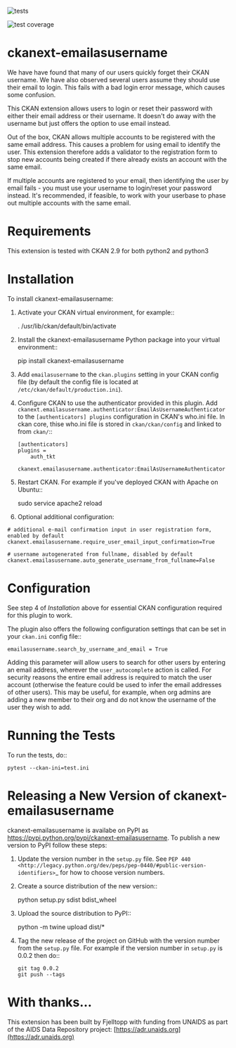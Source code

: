![tests](https://github.com/fjelltopp/ckanext-emailasusername/actions/workflows/test.yml/badge.svg)

![test coverage](https://coveralls.io/repos/fjelltopp/ckanext-emailasusername/badge.svg)


# ckanext-emailasusername

We have have found that many of our users quickly forget their CKAN username.
We have also observed several users assume they should use their email to
login.  This fails with a bad login error message, which causes some confusion.

This CKAN extension allows users to login or reset their password with either
their email address or their username. It doesn't do away with the username
but just offers the option to use email instead.

Out of the box, CKAN allows multiple accounts to be registered with the same
email address.  This causes a problem for using email to identify the user.
This extension therefore adds a validator to the registration form to stop
new accounts being created if there already exists an account with the same
email.

If multiple accounts are registered to your email, then identifying the user
by email fails - you must use your username to login/reset your password
instead. It's recommended, if feasible, to work with your userbase to phase
out multiple accounts with the same email.

# Requirements
This extension is tested with CKAN 2.9 for both python2 and python3


# Installation

To install ckanext-emailasusername:

1. Activate your CKAN virtual environment, for example::

     . /usr/lib/ckan/default/bin/activate

2. Install the ckanext-emailasusername Python package into your virtual environment::

     pip install ckanext-emailasusername

3. Add ``emailasusername`` to the ``ckan.plugins`` setting in your CKAN
   config file (by default the config file is located at
   ``/etc/ckan/default/production.ini``).

4. Configure CKAN to use the authenticator provided in this plugin. Add
   ``ckanext.emailasusername.authenticator:EmailAsUsernameAuthenticator`` to
   the ``[authenticators] plugins`` configuration in CKAN's who.ini file. In
   ckan core, thise who.ini file is stored in ``ckan/ckan/config`` and linked
   to from ``ckan/``::

       [authenticators]
       plugins =
           auth_tkt
           ckanext.emailasusername.authenticator:EmailAsUsernameAuthenticator

5. Restart CKAN. For example if you've deployed CKAN with Apache on Ubuntu::

     sudo service apache2 reload
6. Optional additional configuration:
```
# additional e-mail confirmation input in user registration form, enabled by default
ckanext.emailasusername.require_user_email_input_confirmation=True

# username autogenerated from fullname, disabled by default
ckanext.emailasusername.auto_generate_username_from_fullname=False
```



# Configuration


See step 4 of *Installation* above for essential CKAN configuration required for this plugin to work.

The plugin also offers the following configuration settings that can be set in your ``ckan.ini`` config file::

    emailasusername.search_by_username_and_email = True

Adding this parameter will allow users to search for other users by entering an email address, wherever the ``user_autocomplete`` action is called. For security reasons the entire email address is required to match the user account (otherwise the feature could be used to infer the email addresses of other users).  This may be useful, for example, when org admins are adding a new member to their org and do not know the username of the user they wish to add.

# Running the Tests

To run the tests, do::

    pytest --ckan-ini=test.ini


# Releasing a New Version of ckanext-emailasusername


ckanext-emailasusername is availabe on PyPI as https://pypi.python.org/pypi/ckanext-emailasusername.
To publish a new version to PyPI follow these steps:

1. Update the version number in the ``setup.py`` file.
   See `PEP 440 <http://legacy.python.org/dev/peps/pep-0440/#public-version-identifiers>`_
   for how to choose version numbers.

2. Create a source distribution of the new version::

     python setup.py sdist bdist_wheel

3. Upload the source distribution to PyPI::

     python -m twine upload dist/*

4. Tag the new release of the project on GitHub with the version number from
   the ``setup.py`` file. For example if the version number in ``setup.py`` is
   0.0.2 then do::

       git tag 0.0.2
       git push --tags



# With thanks...


This extension has been built by Fjelltopp with funding from UNAIDS as part of
the AIDS Data Repository project: [https://adr.unaids.org](https://adr.unaids.org)
